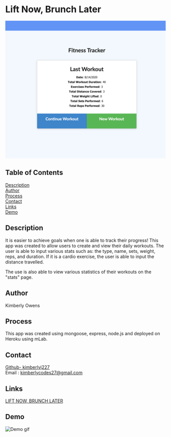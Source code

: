 # Lift Now, Brunch Later
![fitness tracker](public/assets/images/fitnesstracker.png)

## Table of Contents
[Description](#description)<br>
[Author](#author)  <br>
[Process](#process) <br>
[Contact](#contact)  <br>
[Links](#links)<br>
[Demo]("#demo") 
## Description
It is easier to achieve goals when one is able to track their progress! This app was created to allow users to create and view their daily workouts. The user is able to input various stats such as: the type, name, sets, weight, reps, and duration. If it is a cardio exercise, the user is able to input the distance travelled. 

The use is also able to view various statistics of their workouts on the "stats" page.
## Author
Kimberly Owens
## Process
This app was created using mongoose, express, node.js and deployed on Heroku using mLab. 
## Contact
[Github- kimberlyj227](https://github.com/kimberlyj227)<br>
Email : kimberlycodes27@gmail.com
## Links
[LIFT NOW, BRUNCH LATER](https://liftnow-brunchlater.herokuapp.com/)
## Demo
![Demo gif](public/assets/images/Fitness-Tracker.gif)







